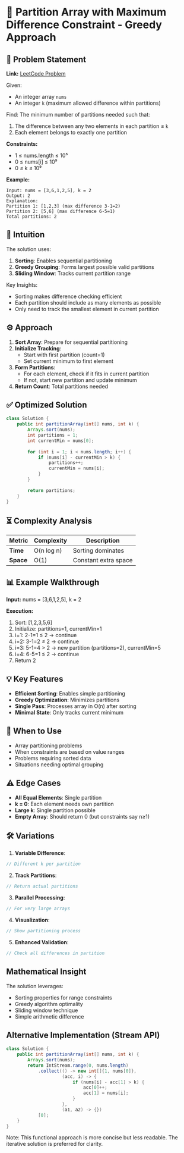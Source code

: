 # 🔢 Partition Array with Maximum Difference Constraint - Greedy Approach

## 📜 Problem Statement
**Link:** [LeetCode Problem](https://leetcode.com/problems/partition-array-such-that-maximum-difference-is-k/description/?envType=daily-question&envId=2025-06-19)

Given:
- An integer array `nums`
- An integer `k` (maximum allowed difference within partitions)

Find:
The minimum number of partitions needed such that:
1. The difference between any two elements in each partition ≤ `k`
2. Each element belongs to exactly one partition

**Constraints:**
- 1 ≤ nums.length ≤ 10⁵
- 0 ≤ nums[i] ≤ 10⁹
- 0 ≤ k ≤ 10⁹

**Example:**
```text
Input: nums = [3,6,1,2,5], k = 2
Output: 2
Explanation:
Partition 1: [1,2,3] (max difference 3-1=2)
Partition 2: [5,6] (max difference 6-5=1)
Total partitions: 2
```

## 🧠 Intuition
The solution uses:
1. **Sorting**: Enables sequential partitioning
2. **Greedy Grouping**: Forms largest possible valid partitions
3. **Sliding Window**: Tracks current partition range

Key Insights:
- Sorting makes difference checking efficient
- Each partition should include as many elements as possible
- Only need to track the smallest element in current partition

## ⚙️ Approach
1. **Sort Array**: Prepare for sequential partitioning
2. **Initialize Tracking**:
   - Start with first partition (count=1)
   - Set current minimum to first element
3. **Form Partitions**:
   - For each element, check if it fits in current partition
   - If not, start new partition and update minimum
4. **Return Count**: Total partitions needed

## ✅ Optimized Solution
```java
class Solution {
    public int partitionArray(int[] nums, int k) {
        Arrays.sort(nums);
        int partitions = 1;
        int currentMin = nums[0];
        
        for (int i = 1; i < nums.length; i++) {
            if (nums[i] - currentMin > k) {
                partitions++;
                currentMin = nums[i];
            }
        }
        
        return partitions;
    }
}
```

## ⏳ Complexity Analysis
| Metric          | Complexity | Description |
|-----------------|------------|-------------|
| **Time**        | O(n log n) | Sorting dominates |
| **Space**       | O(1)       | Constant extra space |

## 📊 Example Walkthrough
**Input:** nums = [3,6,1,2,5], k = 2

**Execution:**
1. Sort: [1,2,3,5,6]
2. Initialize: partitions=1, currentMin=1
3. i=1: 2-1=1 ≤ 2 → continue
4. i=2: 3-1=2 ≤ 2 → continue
5. i=3: 5-1=4 > 2 → new partition (partitions=2), currentMin=5
6. i=4: 6-5=1 ≤ 2 → continue
7. Return 2

## 💡 Key Features
- **Efficient Sorting**: Enables simple partitioning
- **Greedy Optimization**: Minimizes partitions
- **Single Pass**: Processes array in O(n) after sorting
- **Minimal State**: Only tracks current minimum

## 🚀 When to Use
- Array partitioning problems
- When constraints are based on value ranges
- Problems requiring sorted data
- Situations needing optimal grouping

## ⚠️ Edge Cases
- **All Equal Elements**: Single partition
- **k = 0**: Each element needs own partition
- **Large k**: Single partition possible
- **Empty Array**: Should return 0 (but constraints say n≥1)

## 🛠 Variations
1. **Variable Difference**:
```java
// Different k per partition
```

2. **Track Partitions**:
```java
// Return actual partitions
```

3. **Parallel Processing**:
```java
// For very large arrays
```

4. **Visualization**:
```java
// Show partitioning process
```

5. **Enhanced Validation**:
```java
// Check all differences in partition
```

## Mathematical Insight
The solution leverages:
- Sorting properties for range constraints
- Greedy algorithm optimality
- Sliding window technique
- Simple arithmetic difference

## Alternative Implementation (Stream API)
```java
class Solution {
    public int partitionArray(int[] nums, int k) {
        Arrays.sort(nums);
        return IntStream.range(0, nums.length)
            .collect(() -> new int[]{1, nums[0]}, 
                     (acc, i) -> {
                         if (nums[i] - acc[1] > k) {
                             acc[0]++;
                             acc[1] = nums[i];
                         }
                     },
                     (a1, a2) -> {})
            [0];
    }
}
```
Note: This functional approach is more concise but less readable. The iterative solution is preferred for clarity.